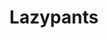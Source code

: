---
title: Lazypants
description: >-
  This is a desc
slug: 
identifiant: 
image: http://placehold.it/770x788
listing:
  title:
  description:
i18nlanguage: fr
ordre: 1
draft: false
style: style-1
listing:
  big: false
  title: Single 4
  description: This is a desc
tags:
  - Web
  - Médias sociaux
  - Blogue
  - Projet agile

---